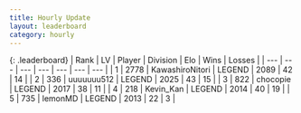 ```yaml
---
title: Hourly Update
layout: leaderboard
category: hourly
---
```


{: .leaderboard}
| Rank | LV | Player | Division | Elo | Wins | Losses |
| --- | --- | --- | --- | --- | --- | --- |
| <span data-change="0">1</span> | 2778 | <span title="ID: 164871">KawashiroNitori</span> | LEGEND | <span data-change="0">2089</span> | <span data-change="0">42</span> | <span data-change="0">14</span> |
| <span data-change="0">2</span> | 336 | <span title="ID: 655022">uuuuuuu512</span> | LEGEND | <span data-change="0">2025</span> | <span data-change="0">43</span> | <span data-change="0">15</span> |
| <span data-change="0">3</span> | 822 | <span title="ID: 495743">chocopie</span> | LEGEND | <span data-change="0">2017</span> | <span data-change="0">38</span> | <span data-change="0">11</span> |
| <span data-change="0">4</span> | 218 | <span title="ID: 651792">Kevin_Kan</span> | LEGEND | <span data-change="0">2014</span> | <span data-change="0">40</span> | <span data-change="0">19</span> |
| <span data-change="0">5</span> | 735 | <span title="ID: 76009">lemonMD</span> | LEGEND | <span data-change="0">2013</span> | <span data-change="0">22</span> | <span data-change="0">3</span> |